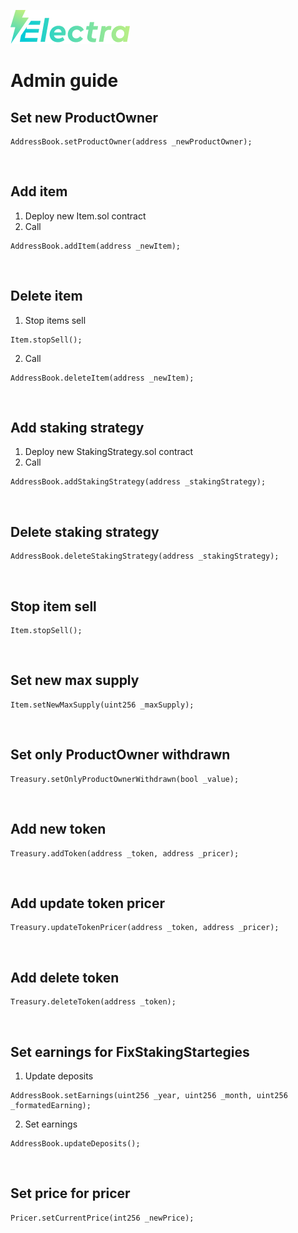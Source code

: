 ![logo](https://github.com/dashewski/ElectraProject/blob/main/docs/images/logo.png) 

# Admin guide

## Set new ProductOwner

```solidity
AddressBook.setProductOwner(address _newProductOwner);
```

<br/>

## Add item

1. Deploy new Item.sol contract
2. Call 
```solidity
AddressBook.addItem(address _newItem);
```

<br/>

## Delete item

1. Stop items sell
```solidity
Item.stopSell();
```
2. Call 
```solidity
AddressBook.deleteItem(address _newItem);
```

<br/>

## Add staking strategy

1. Deploy new StakingStrategy.sol contract
2. Call 
```solidity
AddressBook.addStakingStrategy(address _stakingStrategy);
```

<br/>

## Delete staking strategy

```solidity
AddressBook.deleteStakingStrategy(address _stakingStrategy);
```

<br/>

## Stop item sell

```solidity
Item.stopSell();
```

<br/>

## Set new max supply

```solidity
Item.setNewMaxSupply(uint256 _maxSupply);
```

<br/>

## Set only ProductOwner withdrawn

```solidity
Treasury.setOnlyProductOwnerWithdrawn(bool _value);
```

<br/>

## Add new token

```solidity
Treasury.addToken(address _token, address _pricer);
```

<br/>

## Add update token pricer

```solidity
Treasury.updateTokenPricer(address _token, address _pricer);
```
<br/>

## Add delete token

```solidity
Treasury.deleteToken(address _token);
```

<br/>

## Set earnings for FixStakingStartegies

1. Update deposits
```solidity
AddressBook.setEarnings(uint256 _year, uint256 _month, uint256 _formatedEarning);
```
2. Set earnings
```solidity
AddressBook.updateDeposits();
```

<br/>

## Set price for pricer

```solidity
Pricer.setCurrentPrice(int256 _newPrice);
```